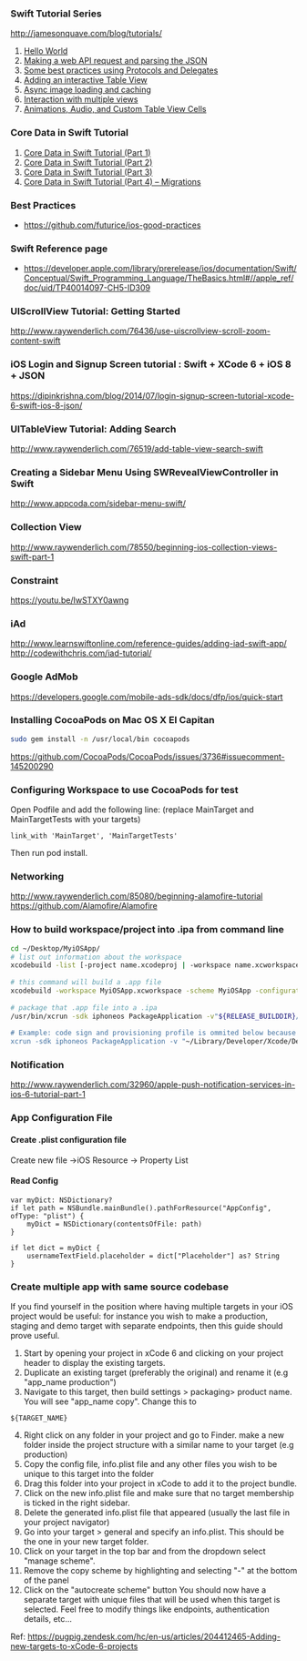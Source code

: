 ### Swift Tutorial Series ###
http://jamesonquave.com/blog/tutorials/

1. [Hello World](http://jamesonquave.com/blog/developing-ios-apps-using-swift-tutorial/)
2. [Making a web API request and parsing the JSON](http://jamesonquave.com/blog/developing-ios-apps-using-swift-tutorial-part-2/)
3. [Some best practices using Protocols and Delegates](http://jamesonquave.com/blog/developing-ios-apps-using-swift-part-3-best-practices/)
4. [Adding an interactive Table View](http://jamesonquave.com/blog/developing-ios-apps-using-swift-part-4-adding-interactions/)
5. [Async image loading and caching](http://jamesonquave.com/blog/developing-ios-apps-using-swift-part-5-async-image-loading-and-caching/)
6. [Interaction with multiple views](http://jamesonquave.com/blog/developing-ios-8-apps-using-swift-interaction-with-multiple-views/)
7. [Animations, Audio, and Custom Table View Cells](http://jamesonquave.com/blog/developing-ios-8-apps-using-swift-animations-audio-and-custom-table-view-cells/)

### Core Data in Swift Tutorial ###
1. [Core Data in Swift Tutorial (Part 1)](http://jamesonquave.com/blog/core-data-in-swift-tutorial-part-1/)
2. [Core Data in Swift Tutorial (Part 2)](http://jamesonquave.com/blog/core-data-in-swift-tutorial-part-2/)
3. [Core Data in Swift Tutorial (Part 3)](http://jamesonquave.com/blog/core-data-in-swift-tutorial-part-3/)
4. [Core Data in Swift Tutorial (Part 4) – Migrations](http://jamesonquave.com/blog/core-data-migrations-swift-tutorial/)

### Best Practices ###
- https://github.com/futurice/ios-good-practices


### Swift Reference page ###
- https://developer.apple.com/library/prerelease/ios/documentation/Swift/Conceptual/Swift_Programming_Language/TheBasics.html#//apple_ref/doc/uid/TP40014097-CH5-ID309


### UIScrollView Tutorial: Getting Started ###
http://www.raywenderlich.com/76436/use-uiscrollview-scroll-zoom-content-swift

### iOS Login and Signup Screen tutorial : Swift + XCode 6 + iOS 8 + JSON ###
https://dipinkrishna.com/blog/2014/07/login-signup-screen-tutorial-xcode-6-swift-ios-8-json/

### UITableView Tutorial: Adding Search ###
http://www.raywenderlich.com/76519/add-table-view-search-swift

### Creating a Sidebar Menu Using SWRevealViewController in Swift ###
http://www.appcoda.com/sidebar-menu-swift/

### Collection View ###
http://www.raywenderlich.com/78550/beginning-ios-collection-views-swift-part-1

### Constraint ###
https://youtu.be/IwSTXY0awng

### iAd ###
http://www.learnswiftonline.com/reference-guides/adding-iad-swift-app/
http://codewithchris.com/iad-tutorial/

### Google AdMob ###
https://developers.google.com/mobile-ads-sdk/docs/dfp/ios/quick-start

### Installing CocoaPods on Mac OS X El Capitan ###
```bash
sudo gem install -n /usr/local/bin cocoapods
```
https://github.com/CocoaPods/CocoaPods/issues/3736#issuecomment-145200290

### Configuring Workspace to use CocoaPods for test
Open Podfile and add the following line: (replace MainTarget and MainTargetTests with your targets)
```
link_with 'MainTarget', 'MainTargetTests'
```
Then run pod install.

### Networking ###
http://www.raywenderlich.com/85080/beginning-alamofire-tutorial
https://github.com/Alamofire/Alamofire

### How to build workspace/project into .ipa from command line
```bash
cd ~/Desktop/MyiOSApp/
# list out information about the workspace
xcodebuild -list [-project name.xcodeproj | -workspace name.xcworkspace]
 
# this command will build a .app file
xcodebuild -workspace MyiOSApp.xcworkspace -scheme MyiOSApp -configuration Debug -sdk iphoneos
 
# package that .app file into a .ipa
/usr/bin/xcrun -sdk iphoneos PackageApplication -v"${RELEASE_BUILDDIR}/${APPLICATION_NAME}.app" -o"${BUILD_HISTORY_DIR}/${APPLICATION_NAME}.ipa" --sign "${CODE_SIGNING_IDENTITY}" --embed "${PROVISONING_PROFILE}”
 
# Example: code sign and provisioning profile is ommited below because xcode picks them up from the workspace
xcrun -sdk iphoneos PackageApplication -v "~/Library/Developer/Xcode/DerivedData/MyiOSApp-aybxjqitpyptdsgiapjtalbiajvd/Build/Products/Debug-iphoneos/MyiOSApp.app" -o ~/Desktop/MyiOSApp.ipa
```

### Notification
http://www.raywenderlich.com/32960/apple-push-notification-services-in-ios-6-tutorial-part-1

### App Configuration File

#### Create .plist configuration file
Create new file ->iOS Resource -> Property List

#### Read Config
```
var myDict: NSDictionary?
if let path = NSBundle.mainBundle().pathForResource("AppConfig", ofType: "plist") {
    myDict = NSDictionary(contentsOfFile: path)
}
 
if let dict = myDict {
    usernameTextField.placeholder = dict["Placeholder"] as? String
}
```

### Create multiple app with same source codebase
If you find yourself in the position where having multiple targets in your iOS project would be useful: for instance you wish to make a production, staging and demo target with separate endpoints, then this guide should prove useful.

1. Start by opening your project in xCode 6 and clicking on your project header to display the existing targets.
2. Duplicate an existing target (preferably the original) and rename it (e.g "app_name production")
3. Navigate to this target, then build settings > packaging> product name. You will see "app_name copy". Change this to
```
${TARGET_NAME}
```
4. Right click on any folder in your project and go to Finder. make a new folder inside the project structure with a similar name to your target (e.g production)
5. Copy the config file, info.plist file and any other files you wish to be unique to this target into the folder
6. Drag this folder into your project in xCode to add it to the project bundle.
7. Click on the new info.plist file and make sure that no target membership is ticked in the right sidebar.
8. Delete the generated info.plist file that appeared (usually the last file in your project navigator)
9. Go into your target > general and specify an info.plist. This should be the one in your new target folder.
10. Click on your target in the top bar and from the dropdown select "manage scheme".
11. Remove the copy scheme by highlighting and selecting "-" at the bottom of the panel
12. Click on the "autocreate scheme" button
You should now have a separate target with unique files that will be used when this target is selected. Feel free to modify things like endpoints, authentication details, etc...

Ref: https://pugpig.zendesk.com/hc/en-us/articles/204412465-Adding-new-targets-to-xCode-6-projects

